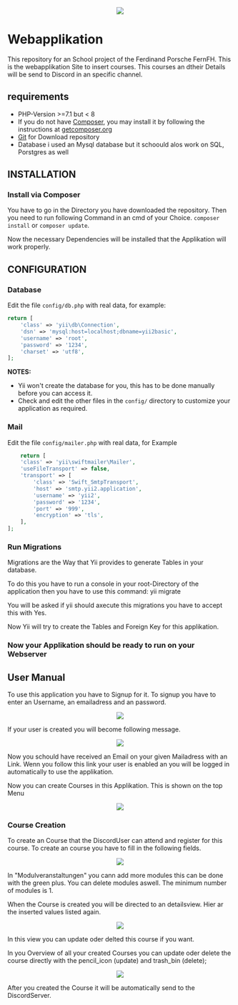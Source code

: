 <p align="center">
        <img src=".\web\images\symbolApplikation.png">
</p>

# Webapplikation

This repository for an School project of the Ferdinand Porsche FernFH. This is the webapplikation Site to insert courses. This courses an dtheir Details will be send to Discord in an specific channel.


## requirements

* PHP-Version >=7.1 but  < 8
* If you do not have [Composer](http://getcomposer.org/), you may install it by following the instructions
at [getcomposer.org](http://getcomposer.org/doc/00-intro.md#installation-nix)   
* [Git](https://git-scm.com/) for Download repository 
* Database i used an Mysql database but it schoould alos work on SQL, Porstgres as well


INSTALLATION
------------

### Install via Composer
You have to go in the Directory you have downloaded the repository. Then you need to run following Command in an cmd of your Choice.
`composer install` or `composer update`. 

Now the necessary Dependencies will be installed that the Applikation will work properly.

CONFIGURATION
-------------

### Database

Edit the file `config/db.php` with real data, for example:

```php
return [
    'class' => 'yii\db\Connection',
    'dsn' => 'mysql:host=localhost;dbname=yii2basic',
    'username' => 'root',
    'password' => '1234',
    'charset' => 'utf8',
];
```

**NOTES:**
- Yii won't create the database for you, this has to be done manually before you can access it.
- Check and edit the other files in the `config/` directory to customize your application as required.

### Mail

Edit the file `config/mailer.php` with real data, for  Example
```php
    return [
    'class' => 'yii\swiftmailer\Mailer',
    'useFileTransport' => false,
    'transport' => [
        'class' => 'Swift_SmtpTransport',
        'host' => 'smtp.yii2.application',
        'username' => 'yii2',
        'password' => '1234',
        'port' => '999',
        'encryption' => 'tls',
    ],
];
```

### Run Migrations
Migrations are the Way that Yii provides to generate Tables in your database.

To do this you have to run a console in your root-Directory of the application then you have to use this command: yii migrate  

You will be asked if yii should axecute this migrations you have to accept this with Yes.

Now Yii will try to create the Tables and Foreign Key for this applikation.


### Now your Applikation should be ready to run on your Webserver



User Manual
-------------

To use this application you have to Signup for it. To signup you have to enter an Username, an emailadress and an password.

<p align="center">
        <img src=".\web\images\usage_webapplikation\Signup_form.png">
</p>

If your user is created you will become following message.

<p align="center">
        <img src=".\web\images\usage_webapplikation\Signup_form_result.png">
</p>

Now you schould have received an Email on your given Mailadress with an Link. Wenn you follow this link your user is enabled an you will be logged in automatically to use the applikation.

Now you can create Courses in this Applikation. This is shown on the top Menu
<p align="center">
        <img src=".\web\images\usage_webapplikation\logged_in.png">
</p>

### Course Creation

To create an Course that the DiscordUser can attend and register for this course.
To create an course you have to fill in the following fields.

<p align="center">
        <img src=".\web\images\usage_webapplikation\kurs_veranstaltung anlegen.png">
</p>

In "Modulveranstaltungen" you cann add more modules this can be done with the green plus. You can delete modules aswell. The minimum number of modules is 1.

When the Course is created you will be directed to an detailsview. Hier ar the inserted values listed again.
<p align="center">
        <img src=".\web\images\usage_webapplikation\kurs_details.png">
</p>

In this view you can update oder delted this course if you want.


In you Overview of all your created Courses you can update oder delete the course directly with the pencil_icon (update) and trash_bin (delete);

<p align="center">
        <img src=".\web\images\usage_webapplikation\kurs_veranstaltungen_überischt.png">
</p>

After you created the Course it will be automatically send to the DiscordServer. 